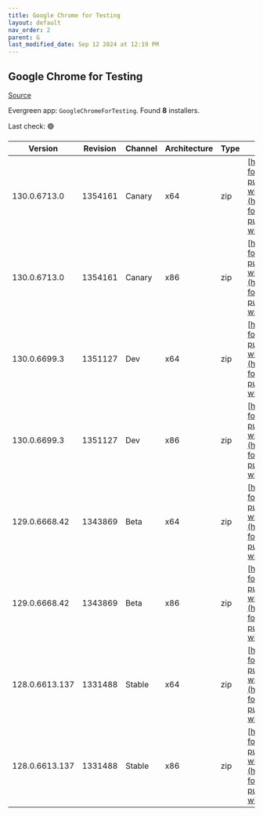 ```yaml
---
title: Google Chrome for Testing
layout: default
nav_order: 2
parent: G
last_modified_date: Sep 12 2024 at 12:19 PM
---
```


## Google Chrome for Testing

[Source](https://googlechromelabs.github.io/chrome-for-testing/)

Evergreen app: `GoogleChromeForTesting`. Found **8** installers.

Last check: 🟢

| Version        | Revision | Channel | Architecture | Type | URI                                                                                                                                                                                              |
| -------------- | -------- | ------- | ------------ | ---- | ------------------------------------------------------------------------------------------------------------------------------------------------------------------------------------------------ |
| 130.0.6713.0   | 1354161  | Canary  | x64          | zip  | [https://storage.googleapis.com/chrome-for-testing-public/130.0.6713.0/win64/chrome-win64.zip](https://storage.googleapis.com/chrome-for-testing-public/130.0.6713.0/win64/chrome-win64.zip)     |
| 130.0.6713.0   | 1354161  | Canary  | x86          | zip  | [https://storage.googleapis.com/chrome-for-testing-public/130.0.6713.0/win32/chrome-win32.zip](https://storage.googleapis.com/chrome-for-testing-public/130.0.6713.0/win32/chrome-win32.zip)     |
| 130.0.6699.3   | 1351127  | Dev     | x64          | zip  | [https://storage.googleapis.com/chrome-for-testing-public/130.0.6699.3/win64/chrome-win64.zip](https://storage.googleapis.com/chrome-for-testing-public/130.0.6699.3/win64/chrome-win64.zip)     |
| 130.0.6699.3   | 1351127  | Dev     | x86          | zip  | [https://storage.googleapis.com/chrome-for-testing-public/130.0.6699.3/win32/chrome-win32.zip](https://storage.googleapis.com/chrome-for-testing-public/130.0.6699.3/win32/chrome-win32.zip)     |
| 129.0.6668.42  | 1343869  | Beta    | x64          | zip  | [https://storage.googleapis.com/chrome-for-testing-public/129.0.6668.42/win64/chrome-win64.zip](https://storage.googleapis.com/chrome-for-testing-public/129.0.6668.42/win64/chrome-win64.zip)   |
| 129.0.6668.42  | 1343869  | Beta    | x86          | zip  | [https://storage.googleapis.com/chrome-for-testing-public/129.0.6668.42/win32/chrome-win32.zip](https://storage.googleapis.com/chrome-for-testing-public/129.0.6668.42/win32/chrome-win32.zip)   |
| 128.0.6613.137 | 1331488  | Stable  | x64          | zip  | [https://storage.googleapis.com/chrome-for-testing-public/128.0.6613.137/win64/chrome-win64.zip](https://storage.googleapis.com/chrome-for-testing-public/128.0.6613.137/win64/chrome-win64.zip) |
| 128.0.6613.137 | 1331488  | Stable  | x86          | zip  | [https://storage.googleapis.com/chrome-for-testing-public/128.0.6613.137/win32/chrome-win32.zip](https://storage.googleapis.com/chrome-for-testing-public/128.0.6613.137/win32/chrome-win32.zip) |
